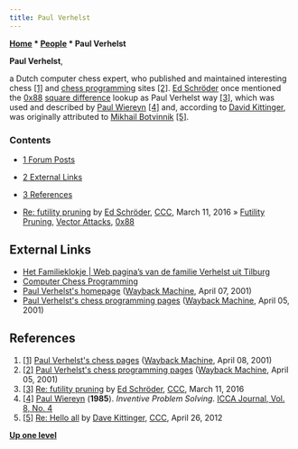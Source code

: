 ```yaml
---
title: Paul Verhelst
---
```

**[Home](Home "Home") \* [People](People "People") \* Paul Verhelst**


**Paul Verhelst**,  

a Dutch computer chess expert, who published and maintained interesting chess <a id="cite-note-1" href="#cite-ref-1">[1]</a> and [chess programming](Programming "Programming") sites <a id="cite-note-2" href="#cite-ref-2">[2]</a>.
[Ed Schröder](Ed_Schroder "Ed Schroder") once mentioned the [0x88](0x88 "0x88") [square difference](0x88#SquareRelations "0x88") lookup as Paul Verhelst way <a id="cite-note-3" href="#cite-ref-3">[3]</a>, which was used and described by [Paul Wiereyn](Paul_Wiereyn "Paul Wiereyn") <a id="cite-note-4" href="#cite-ref-4">[4]</a> and, according to [David Kittinger](David_Kittinger "David Kittinger"), was originally attributed to [Mikhail Botvinnik](Mikhail_Botvinnik "Mikhail Botvinnik") <a id="cite-note-5" href="#cite-ref-5">[5]</a>.



### Contents


* [1 Forum Posts](#forum-posts)
* [2 External Links](#external-links)
* [3 References](#references)






* [Re: futility pruning](http://www.talkchess.com/forum3/viewtopic.php?f=7&t=59315&start=11) by [Ed Schröder](Ed_Schroder "Ed Schroder"), [CCC](CCC "CCC"), March 11, 2016 » [Futility Pruning](Futility_Pruning "Futility Pruning"), [Vector Attacks](Vector_Attacks "Vector Attacks"), [0x88](0x88 "0x88")


## External Links


* [Het Familieklokje | Web pagina’s van de familie Verhelst uit Tilburg](https://verhelst.org/)
* [Computer Chess Programming](https://verhelst.org/chess/)
* [Paul Verhelst's homepage](https://web.archive.org/web/20010406054224/http://www.xs4all.nl/~verhelst/) ([Wayback Machine](https://en.wikipedia.org/wiki/Wayback_Machine), April 07, 2001)
* [Paul Verhelst's chess programming pages](https://web.archive.org/web/20010405091155/http://www.xs4all.nl/~verhelst/chess/programming.html) ([Wayback Machine](https://en.wikipedia.org/wiki/Wayback_Machine), April 05, 2001)


## References


1. <a id="cite-ref-1" href="#cite-note-1">[1]</a> [Paul Verhelst's chess pages](https://web.archive.org/web/20010408203313/http://www.xs4all.nl/~verhelst/chess/links.html) ([Wayback Machine](https://en.wikipedia.org/wiki/Wayback_Machine), April 08, 2001)
2. <a id="cite-ref-2" href="#cite-note-2">[2]</a> [Paul Verhelst's chess programming pages](https://web.archive.org/web/20010405091155/http://www.xs4all.nl/~verhelst/chess/programming.html) ([Wayback Machine](https://en.wikipedia.org/wiki/Wayback_Machine), April 05, 2001)
3. <a id="cite-ref-3" href="#cite-note-3">[3]</a> [Re: futility pruning](http://www.talkchess.com/forum3/viewtopic.php?f=7&t=59315&start=11) by [Ed Schröder](Ed_Schroder "Ed Schroder"), [CCC](CCC "CCC"), March 11, 2016
4. <a id="cite-ref-4" href="#cite-note-4">[4]</a> [Paul Wiereyn](Paul_Wiereyn "Paul Wiereyn") (**1985**). *Inventive Problem Solving*. [ICCA Journal, Vol. 8, No. 4](ICGA_Journal#8_4 "ICGA Journal")
5. <a id="cite-ref-5" href="#cite-note-5">[5]</a> [Re: Hello all](http://www.talkchess.com/forum/viewtopic.php?topic_view=threads&p=462693&t=43447) by [Dave Kittinger](David_Kittinger "David Kittinger"), [CCC](CCC "CCC"), April 26, 2012

**[Up one level](People "People")**







 
